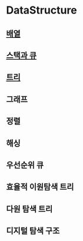# DataStructure

## [배열](https://github.com/ChangXXX/DataStructure/tree/main/%EB%B0%B0%EC%97%B4)

## [스택과 큐](https://github.com/ChangXXX/DataStructure/tree/main/%EC%8A%A4%ED%83%9D%EA%B3%BC%ED%81%90)

## [트리](https://github.com/ChangXXX/DataStructure/tree/main/트리)

## 그래프

## 정렬

## 해싱

## 우선순위 큐

## 효율적 이원탐색 트리

## 다원 탐색 트리

## 디지털 탐색 구조
